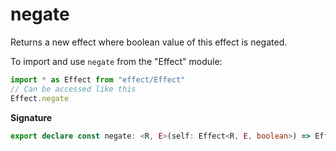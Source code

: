 # negate

Returns a new effect where boolean value of this effect is negated.

To import and use `negate` from the "Effect" module:

```ts
import * as Effect from "effect/Effect"
// Can be accessed like this
Effect.negate
```

**Signature**

```ts
export declare const negate: <R, E>(self: Effect<R, E, boolean>) => Effect<R, E, boolean>
```
